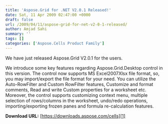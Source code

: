 ```yaml
---
title: 'Aspose.Grid for .NET V2.0.1 Released!'
date: Sat, 11 Apr 2009 02:47:00 +0000
draft: false
url: /2009/04/11/aspose-grid-for-net-v2-0-1-released/
author: Amjad Sahi
summary: ''
tags: []
categories: ['Aspose.Cells Product Family']
---
```


We have just released Aspose.Grid V2.0.1 for the users.

We introduce some key features regarding Aspose.Grid.Desktop control in this version. The control now supports MS Excel2007Xlsx file format, so, you may import/export the file format for your need. You can utilize the Auto-RowFilter and Custom RowFilter features, Customize and format comments, Read and write Custom properties for a worksheet etc. Moreover, the control supports customizing context menu, multiple selection of rows/columns in the worksheet, undo/redo operations, importing/exporting frozen panes and formula re-calculation features.

**Download URL:** [https://downloads.aspose.com/cells][1]




[1]: https://downloads.aspose.com/cells




